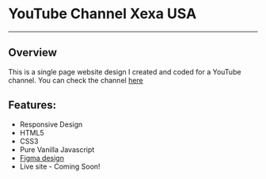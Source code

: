 # YouTube Channel Xexa USA

---

## Overview

This is a single page website design I created and coded for a YouTube channel.
You can check the channel [here](https://www.youtube.com/@xexa)

## Features:

- Responsive Design
- HTML5
- CSS3
- Pure Vanilla Javascript
- [Figma design](https://www.figma.com/file/CSn0zDvtn2DExzqco5uPj1/Untitled?type=design&node-id=0-1&t=9TMnAZ2VmWJaLF7f-0)
- Live site - Coming Soon!
